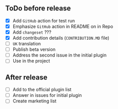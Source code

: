 ## ToDo before release

- [x] Add `GitHub` action for test run
- [x] Emphasize `GitHub` action in README on in Repo
- [x] Add `changeset` ???
- [x] Add contribution details (`CONTRIBUTION.MD` file)
- [ ] `UK` translation
- [ ] Publish beta version
- [ ] Address the second issue in the initial plugin
- [ ] Use in the project

## After release

- [ ] Add to the official plugin list
- [ ] Answer in issues for initial plugin
- [ ] Create marketing list

